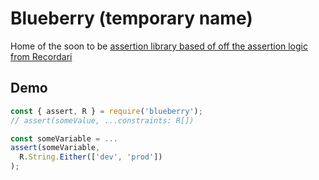 # Blueberry (temporary name)

Home of the soon to be [assertion library based of off the assertion logic from Recordari](https://github.com/Olian04/Recordari/issues/39)

## Demo

```js
const { assert, R } = require('blueberry');
// assert(someValue, ...constraints: R[])

const someVariable = ...
assert(someVariable,
  R.String.Either(['dev', 'prod'])
);
```
